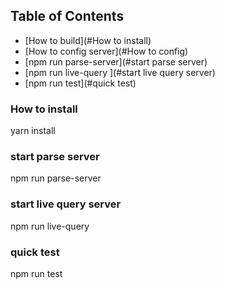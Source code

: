 
## Table of Contents

- [How to build](#How to install)
- [How to config server](#How to config)
- [npm run parse-server](#start parse server)
- [npm run live-query ](#start live query server)
- [npm run test](#quick test)

### How to install
yarn install

### start parse server
npm run parse-server

### start live query server
npm run live-query

### quick test
npm run test








